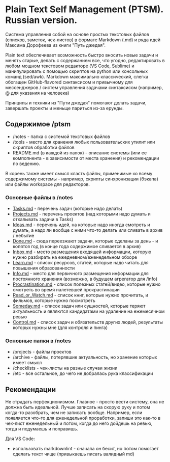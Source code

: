 # Plain Text Self Management (PTSM). Russian version.

Система управления собой на основе простых текстовых файлов (списков, заметок, чек-листов) в формате Markdown (.md) и ряда идей Максима Дорофеева из книги "Путь джедая".

Plain text обеспечивает возможность быстро вносить новые задачи и менять старые, делать с содержанием все, что угодно, редактировать в любом мощном текстовом редакторе (VS Code, Sublime) и манипулировать с помощью скриптов на python или консольных команд (sed/awk). Markdown максимально классический, слегка обогащен GitHub-flavored синтаксисом и привычному для мессенджеров / систем управления задачами синтаксисом (например, @ для указания на человека)

Принципы и техники из "Пути джедая" помогают делать задачи, завершать проекты и меньще париться из-за ерунды.

## Содержимое /ptsm

- /notes - папка с системой текстовых файлов
- /tools - место для хранения любых пользовательских утилит или скриптов обработки файлов
- README.md (в каждой из папок) - описание системы (или ее компопнента - в зависимости от места хранения) и рекомендации по ведению.

В корень также имеет смысл класть файлы, применимые ко всему содержимому системы - например, скрипты синхронизации (бэкапа) или файлы workspace для редакторов.

### Основные файлы в /notes

- [Tasks.md](notes/Tasks.md) - перечень задач (которые надо делать)
- [Projects.md](notes/Projects.md) - перечень проектов (над которыми надо думать и откалывать задачи в Tasks)
- [Ideas.md](notes/Ideas.md) - перечень идей, на которые надо иногда смотреть и думать, а надо ли вообще с ними что-то делать или сливать в архив / небытие
- [Done.md](notes/Done.md) - сюда переезжают задачи, которые сделаны за день - и копятся год (в конце года содержимое сливается в архив)
- [Inbox.md](notes/Inbox.md) - место размещения входящей информации, которую нужно разбирать на ежедневном/еженедельном обзоре
- [Learn.md](notes/Learn.md) - список ресурсов, статей, которые надо читать для повышения образованности
- [Info.md](notes/Info.md) - место для первичного размещения информации для постоянного хранения (возможно, в будущем агрегатор для /info)
- [Procrastination.md](notes/Procrastination.md) - список полезных статей/видео, которые нужно смотреть во время налетевшей прокрастинации
- [Read_or_Watch.md](notes/Read_or_watch.md) - список книг, которые нужно прочитать, и фильмов, которые нужно посмотреть
- [Someday.md](notes/Someday.md) - список задач или сущностей, которые теряют актуальность и являются кандидатами на удаление на ежемесячном ревью
- [Control.md](notes/Control.md) - список задач и обязательств других людей, результаты которых нужны мне (для контроля и пинга)

### Основные папки в /notes

- /projects - файлы проектов
- /archive - файлы, потерявшие актуальность, но хранение которых имеет смысл
- /checklists - чек-листы на разные случаи жизни
- /etc - все остальное, до чего не добралась рука классификации

## Рекомендации

Не страдать перфекционизмом. Главное - просто вести систему, она не должна быть идеальной. Лучше записать на скорую руку и потом когда-то разобрать, чем не записать вообще. Например, если появляется что-то для еженедельной проработки, запиши это как-то в чек-лист еженедельный и потом, когда до него дойдешь на ревью, тогда и подумаешь и поправишь.

Для VS Code: 
- использовать markdownlint - сначала он бесит, но потом помогает сделать текст чище (привыкаешь писать валидный md)
